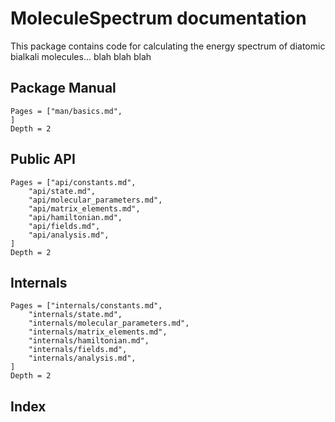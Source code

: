 # MoleculeSpectrum documentation

This package contains code for calculating the energy spectrum of diatomic bialkali molecules... blah blah blah

## Package Manual
```@contents
Pages = ["man/basics.md",
]
Depth = 2
```

## Public API
```@contents
Pages = ["api/constants.md",
    "api/state.md",
    "api/molecular_parameters.md",
    "api/matrix_elements.md",
    "api/hamiltonian.md",
    "api/fields.md",
    "api/analysis.md",
]
Depth = 2
```

## Internals
```@contents
Pages = ["internals/constants.md",
    "internals/state.md",
    "internals/molecular_parameters.md",
    "internals/matrix_elements.md",
    "internals/hamiltonian.md",
    "internals/fields.md",
    "internals/analysis.md",
]
Depth = 2
```

## Index
